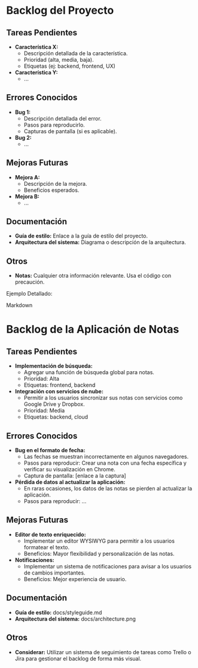 # Backlog del Proyecto

## Tareas Pendientes
* **Característica X:**
  * Descripción detallada de la característica.
  * Prioridad (alta, media, baja).
  * Etiquetas (ej: backend, frontend, UX)
* **Característica Y:**
  * ...

## Errores Conocidos
* **Bug 1:**
  * Descripción detallada del error.
  * Pasos para reproducirlo.
  * Capturas de pantalla (si es aplicable).
* **Bug 2:**
  * ...

## Mejoras Futuras
* **Mejora A:**
  * Descripción de la mejora.
  * Beneficios esperados.
* **Mejora B:**
  * ...

## Documentación
* **Guía de estilo:** Enlace a la guía de estilo del proyecto.
* **Arquitectura del sistema:** Diagrama o descripción de la arquitectura.

## Otros
* **Notas:** Cualquier otra información relevante.
Usa el código con precaución.

Ejemplo Detallado:

Markdown
# Backlog de la Aplicación de Notas

## Tareas Pendientes
* **Implementación de búsqueda:**
  * Agregar una función de búsqueda global para notas.
  * Prioridad: Alta
  * Etiquetas: frontend, backend
* **Integración con servicios de nube:**
  * Permitir a los usuarios sincronizar sus notas con servicios como Google Drive y Dropbox.
  * Prioridad: Media
  * Etiquetas: backend, cloud

## Errores Conocidos
* **Bug en el formato de fecha:**
  * Las fechas se muestran incorrectamente en algunos navegadores.
  * Pasos para reproducir: Crear una nota con una fecha específica y verificar su visualización en Chrome.
  * Captura de pantalla: [enlace a la captura]
* **Pérdida de datos al actualizar la aplicación:**
  * En raras ocasiones, los datos de las notas se pierden al actualizar la aplicación.
  * Pasos para reproducir: ...

## Mejoras Futuras
* **Editor de texto enriquecido:**
  * Implementar un editor WYSIWYG para permitir a los usuarios formatear el texto.
  * Beneficios: Mayor flexibilidad y personalización de las notas.
* **Notificaciones:**
  * Implementar un sistema de notificaciones para avisar a los usuarios de cambios importantes.
  * Beneficios: Mejor experiencia de usuario.

## Documentación
* **Guía de estilo:** docs/styleguide.md
* **Arquitectura del sistema:** docs/architecture.png

## Otros
* **Considerar:** Utilizar un sistema de seguimiento de tareas como Trello o Jira para gestionar el backlog de forma más visual.